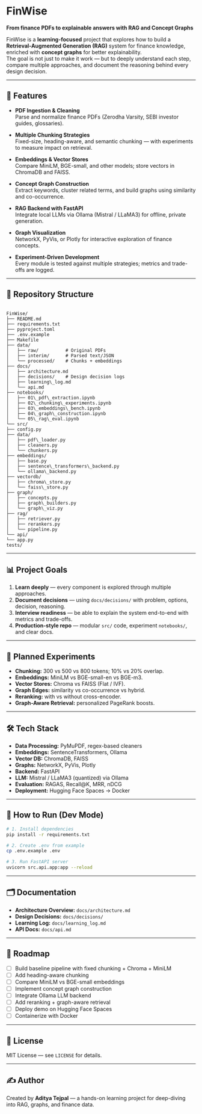 # FinWise  
**From finance PDFs to explainable answers with RAG and Concept Graphs**  

FinWise is a **learning-focused** project that explores how to build a **Retrieval-Augmented Generation (RAG)** system for finance knowledge, enriched with **concept graphs** for better explainability.  
The goal is not just to make it work — but to deeply understand each step, compare multiple approaches, and document the reasoning behind every design decision.

---

## 🚀 Features

- **PDF Ingestion & Cleaning**  
  Parse and normalize finance PDFs (Zerodha Varsity, SEBI investor guides, glossaries).
  
- **Multiple Chunking Strategies**  
  Fixed-size, heading-aware, and semantic chunking — with experiments to measure impact on retrieval.

- **Embeddings & Vector Stores**  
  Compare MiniLM, BGE-small, and other models; store vectors in ChromaDB and FAISS.

- **Concept Graph Construction**  
  Extract keywords, cluster related terms, and build graphs using similarity and co-occurrence.

- **RAG Backend with FastAPI**  
  Integrate local LLMs via Ollama (Mistral / LLaMA3) for offline, private generation.

- **Graph Visualization**  
  NetworkX, PyVis, or Plotly for interactive exploration of finance concepts.

- **Experiment-Driven Development**  
  Every module is tested against multiple strategies; metrics and trade-offs are logged.

---

## 📂 Repository Structure

```

FinWise/
├── README.md
├── requirements.txt
├── pyproject.toml
├── .env.example
├── Makefile
├── data/
│   ├── raw/          # Original PDFs
│   ├── interim/      # Parsed text/JSON
│   └── processed/    # Chunks + embeddings
├── docs/
│   ├── architecture.md
│   ├── decisions/    # Design decision logs
│   ├── learning\_log.md
│   └── api.md
├── notebooks/
│   ├── 01\_pdf\_extraction.ipynb
│   ├── 02\_chunking\_experiments.ipynb
│   ├── 03\_embeddings\_bench.ipynb
│   ├── 04\_graph\_construction.ipynb
│   └── 05\_rag\_eval.ipynb
└── src/
├── config.py
├── data/
│   ├── pdf\_loader.py
│   ├── cleaners.py
│   └── chunkers.py
├── embeddings/
│   ├── base.py
│   ├── sentence\_transformers\_backend.py
│   └── ollama\_backend.py
├── vectordb/
│   ├── chroma\_store.py
│   └── faiss\_store.py
├── graph/
│   ├── concepts.py
│   ├── graph\_builders.py
│   └── graph\_viz.py
├── rag/
│   ├── retriever.py
│   ├── rerankers.py
│   └── pipeline.py
└── api/
└── app.py
tests/

````

---

## 📊 Project Goals

1. **Learn deeply** — every component is explored through multiple approaches.  
2. **Document decisions** — using `docs/decisions/` with problem, options, decision, reasoning.  
3. **Interview readiness** — be able to explain the system end-to-end with metrics and trade-offs.  
4. **Production-style repo** — modular `src/` code, experiment `notebooks/`, and clear docs.  

---

## 🧪 Planned Experiments

- **Chunking:** 300 vs 500 vs 800 tokens; 10% vs 20% overlap.  
- **Embeddings:** MiniLM vs BGE-small-en vs BGE-m3.  
- **Vector Stores:** Chroma vs FAISS (Flat / IVF).  
- **Graph Edges:** similarity vs co-occurrence vs hybrid.  
- **Reranking:** with vs without cross-encoder.  
- **Graph-Aware Retrieval:** personalized PageRank boosts.

---

## 🛠️ Tech Stack

- **Data Processing:** PyMuPDF, regex-based cleaners  
- **Embeddings:** SentenceTransformers, Ollama  
- **Vector DB:** ChromaDB, FAISS  
- **Graphs:** NetworkX, PyVis, Plotly  
- **Backend:** FastAPI  
- **LLM:** Mistral / LLaMA3 (quantized) via Ollama  
- **Evaluation:** RAGAS, Recall@K, MRR, nDCG  
- **Deployment:** Hugging Face Spaces → Docker

---

## 📖 How to Run (Dev Mode)

```bash
# 1. Install dependencies
pip install -r requirements.txt

# 2. Create .env from example
cp .env.example .env

# 3. Run FastAPI server
uvicorn src.api.app:app --reload
````

---

## 🗂️ Documentation

* **Architecture Overview:** `docs/architecture.md`
* **Design Decisions:** `docs/decisions/`
* **Learning Log:** `docs/learning_log.md`
* **API Docs:** `docs/api.md`

---

## 📅 Roadmap

* [ ] Build baseline pipeline with fixed chunking + Chroma + MiniLM
* [ ] Add heading-aware chunking
* [ ] Compare MiniLM vs BGE-small embeddings
* [ ] Implement concept graph construction
* [ ] Integrate Ollama LLM backend
* [ ] Add reranking + graph-aware retrieval
* [ ] Deploy demo on Hugging Face Spaces
* [ ] Containerize with Docker

---

## 📜 License

MIT License — see `LICENSE` for details.

---

## ✍️ Author

Created by **Aditya Tejpal** — a hands-on learning project for deep-diving into RAG, graphs, and finance data.


